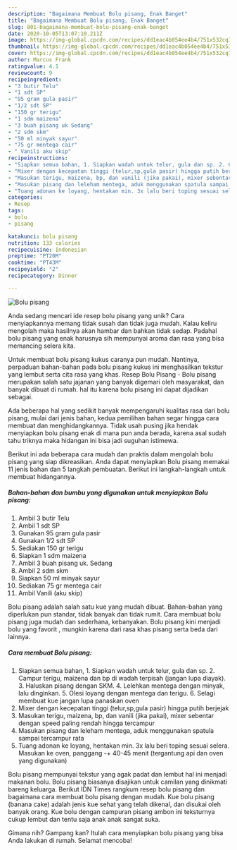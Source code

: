 ```yaml
---
description: "Bagaimana Membuat Bolu pisang, Enak Banget"
title: "Bagaimana Membuat Bolu pisang, Enak Banget"
slug: 801-bagaimana-membuat-bolu-pisang-enak-banget
date: 2020-10-05T13:07:10.211Z
image: https://img-global.cpcdn.com/recipes/dd1eac4b054ee4b4/751x532cq70/bolu-pisang-foto-resep-utama.jpg
thumbnail: https://img-global.cpcdn.com/recipes/dd1eac4b054ee4b4/751x532cq70/bolu-pisang-foto-resep-utama.jpg
cover: https://img-global.cpcdn.com/recipes/dd1eac4b054ee4b4/751x532cq70/bolu-pisang-foto-resep-utama.jpg
author: Marcus Frank
ratingvalue: 4.1
reviewcount: 9
recipeingredient:
- "3 butir Telu"
- "1 sdt SP"
- "95 gram gula pasir"
- "1/2 sdt SP"
- "150 gr terigu"
- "1 sdm maizena"
- "3 buah pisang uk Sedang"
- "2 sdm skm"
- "50 ml minyak sayur"
- "75 gr mentega cair"
- " Vanili aku skip"
recipeinstructions:
- "Siapkan semua bahan, 1. Siapkan wadah untuk telur, gula dan sp. 2. Campur terigu, maizena dan bp di wadah terpisah (jangan lupa diayak). 3. Haluskan pisang dengan SKM. 4. Lelehkan mentega dengan minyak, lalu dinginkan. 5. Olesi loyang dengan mentega dan terigu. 6. Selagi membuat kue jangan lupa panaskan oven"
- "Mixer dengan kecepatan tinggi (telur,sp,gula pasir) hingga putih berjejak"
- "Masukan terigu, maizena, bp, dan vanili (jika pakai), mixer sebentar dengan speed paling rendah hingga tercampur"
- "Masukan pisang dan leleham mentega, aduk menggunakan spatula sampai tercampur rata"
- "Tuang adonan ke loyang, hentakan min. 3x lalu beri toping sesuai selera. Masukan ke oven, panggang -+ 40-45 menit (tergantung api dan oven yang digunakan)"
categories:
- Resep
tags:
- bolu
- pisang

katakunci: bolu pisang 
nutrition: 133 calories
recipecuisine: Indonesian
preptime: "PT20M"
cooktime: "PT43M"
recipeyield: "2"
recipecategory: Dinner

---
```



![Bolu pisang](https://img-global.cpcdn.com/recipes/dd1eac4b054ee4b4/751x532cq70/bolu-pisang-foto-resep-utama.jpg)

Anda sedang mencari ide resep bolu pisang yang unik? Cara menyiapkannya memang tidak susah dan tidak juga mudah. Kalau keliru mengolah maka hasilnya akan hambar dan bahkan tidak sedap. Padahal bolu pisang yang enak harusnya sih mempunyai aroma dan rasa yang bisa memancing selera kita.

Untuk membuat bolu pisang kukus caranya pun mudah. Nantinya, perpaduan bahan-bahan pada bolu pisang kukus ini menghasilkan tekstur yang lembut serta cita rasa yang khas. Resep Bolu Pisang - Bolu pisang merupakan salah satu jajanan yang banyak digemari oleh masyarakat, dan banyak dibuat di rumah. hal itu karena bolu pisang ini dapat dijadikan sebagai.

Ada beberapa hal yang sedikit banyak mempengaruhi kualitas rasa dari bolu pisang, mulai dari jenis bahan, kedua pemilihan bahan segar hingga cara membuat dan menghidangkannya. Tidak usah pusing jika hendak menyiapkan bolu pisang enak di mana pun anda berada, karena asal sudah tahu triknya maka hidangan ini bisa jadi suguhan istimewa.


Berikut ini ada beberapa cara mudah dan praktis dalam mengolah bolu pisang yang siap dikreasikan. Anda dapat menyiapkan Bolu pisang memakai 11 jenis bahan dan 5 langkah pembuatan. Berikut ini langkah-langkah untuk membuat hidangannya.

<!--inarticleads1-->

##### Bahan-bahan dan bumbu yang digunakan untuk menyiapkan Bolu pisang:

1. Ambil 3 butir Telu
1. Ambil 1 sdt SP
1. Gunakan 95 gram gula pasir
1. Gunakan 1/2 sdt SP
1. Sediakan 150 gr terigu
1. Siapkan 1 sdm maizena
1. Ambil 3 buah pisang uk. Sedang
1. Ambil 2 sdm skm
1. Siapkan 50 ml minyak sayur
1. Sediakan 75 gr mentega cair
1. Ambil  Vanili (aku skip)


Bolu pisang adalah salah satu kue yang mudah dibuat. Bahan-bahan yang diperlukan pun standar, tidak banyak dan tidak rumit. Cara membuat bolu pisang juga mudah dan sederhana, kebanyakan. Bolu pisang kini menjadi bolu yang favorit , mungkin karena dari rasa khas pisang serta beda dari lainnya. 

<!--inarticleads2-->

##### Cara membuat Bolu pisang:

1. Siapkan semua bahan, 1. Siapkan wadah untuk telur, gula dan sp. 2. Campur terigu, maizena dan bp di wadah terpisah (jangan lupa diayak). 3. Haluskan pisang dengan SKM. 4. Lelehkan mentega dengan minyak, lalu dinginkan. 5. Olesi loyang dengan mentega dan terigu. 6. Selagi membuat kue jangan lupa panaskan oven
1. Mixer dengan kecepatan tinggi (telur,sp,gula pasir) hingga putih berjejak
1. Masukan terigu, maizena, bp, dan vanili (jika pakai), mixer sebentar dengan speed paling rendah hingga tercampur
1. Masukan pisang dan leleham mentega, aduk menggunakan spatula sampai tercampur rata
1. Tuang adonan ke loyang, hentakan min. 3x lalu beri toping sesuai selera. Masukan ke oven, panggang -+ 40-45 menit (tergantung api dan oven yang digunakan)


Bolu pisang mempunyai tekstur yang agak padat dan lembut hal ini menjadi makanan bolu. Bolu pisang biasanya disajikan untuk camilan yang dinikmati bareng keluarga. Berikut IDN Times rangkum resep bolu pisang dan bagaimana cara membuat bolu pisang dengan mudah. Kue bolu pisang (banana cake) adalah jenis kue sehat yang telah dikenal, dan disukai oleh banyak orang. Kue bolu dengan campuran pisang ambon ini teksturnya cukup lembut dan tentu saja anak anak sangat suka. 

Gimana nih? Gampang kan? Itulah cara menyiapkan bolu pisang yang bisa Anda lakukan di rumah. Selamat mencoba!
